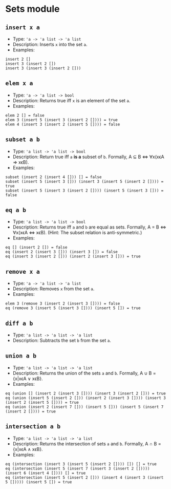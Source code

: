 # Sets module

## `insert x a`

- Type: `'a -> 'a list -> 'a list`
- Description: Inserts `x` into the set `a`.
- Examples:
```
insert 2 []
insert 3 (insert 2 [])
insert 3 (insert 3 (insert 2 []))
```

## `elem x a`

- Type: `'a -> 'a list -> bool`
- Description: Returns true iff `x` is an element of the set `a`.
- Examples:
```
elem 2 [] = false
elem 3 (insert 5 (insert 3 (insert 2 []))) = true
elem 4 (insert 3 (insert 2 (insert 5 []))) = false
```

## `subset a b`

- Type: `'a list -> 'a list -> bool`
- Description: Return true iff `a` **is a** subset of `b`. Formally, A ⊆ B ⇔ ∀x(xϵA ⇒ xϵB).
- Examples:
```
subset (insert 2 (insert 4 [])) [] = false
subset (insert 5 (insert 3 [])) (insert 3 (insert 5 (insert 2 []))) = true
subset (insert 5 (insert 3 (insert 2 []))) (insert 5 (insert 3 [])) = false
```


## `eq a b`

- Type: `'a list -> 'a list -> bool`
- Description: Returns true iff `a` and `b` are equal as sets. Formally, A = B ⇔ ∀x(xϵA ⇔ xϵB). (Hint: The subset relation is anti-symmetric.)
- Examples:
```
eq [] (insert 2 []) = false
eq (insert 2 (insert 3 [])) (insert 3 []) = false
eq (insert 3 (insert 2 [])) (insert 2 (insert 3 [])) = true
```

## `remove x a`

- Type: `'a -> 'a list -> 'a list`
- Description: Removes `x` from the set `a`.
- Examples:
```
elem 3 (remove 3 (insert 2 (insert 3 []))) = false
eq (remove 3 (insert 5 (insert 3 []))) (insert 5 []) = true
```


## `diff a b`

- Type: `'a list -> 'a list -> 'a list`
- Description: Subtracts the set `b` from the set `a`.

## `union a b`

- Type: `'a list -> 'a list -> 'a list`
- Description: Returns the union of the sets `a` and `b`. Formally, A ∪ B = {x|xϵA ∨ xϵB}.
- Examples:
```
eq (union [] (insert 2 (insert 3 []))) (insert 3 (insert 2 [])) = true
eq (union (insert 5 (insert 2 [])) (insert 2 (insert 3 []))) (insert 3 (insert 2 (insert 5 []))) = true
eq (union (insert 2 (insert 7 [])) (insert 5 [])) (insert 5 (insert 7 (insert 2 []))) = true
```

## `intersection a b`

- Type: `'a list -> 'a list -> 'a list`
- Description: Returns the intersection of sets `a` and `b`. Formally, A ∩ B = {x|xϵA ∧ xϵB}.
- Examples:
```
eq (intersection (insert 3 (insert 5 (insert 2 []))) []) [] = true
eq (intersection (insert 5 (insert 7 (insert 3 (insert 2 [])))) (insert 6 (insert 4 []))) [] = true
eq (intersection (insert 5 (insert 2 [])) (insert 4 (insert 3 (insert 5 [])))) (insert 5 []) = true
```
